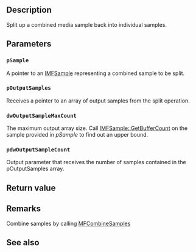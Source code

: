 ## Description

Split up a combined media sample back into individual samples.

## Parameters

### `pSample`

A pointer to an [IMFSample](https://learn.microsoft.com/windows/win32/api/mfobjects/nn-mfobjects-imfsample) representing a combined sample to be split.

### `pOutputSamples`

Receives a pointer to an array of output samples from the split operation.

### `dwOutputSampleMaxCount`

The maximum output array size. Call [IMFSample::GetBufferCount](https://learn.microsoft.com/windows/win32/api/mfobjects/nf-mfobjects-imfsample-getbuffercount) on the sample provided in *pSample* to find out an upper bound.

### `pdwOutputSampleCount`

Output parameter that receives the number of samples contained in the pOutputSamples array.

## Return value

## Remarks

Combine samples by calling [MFCombineSamples](https://learn.microsoft.com/windows/win32/api/mfapi/nf-mfapi-mfsplitsample)

## See also